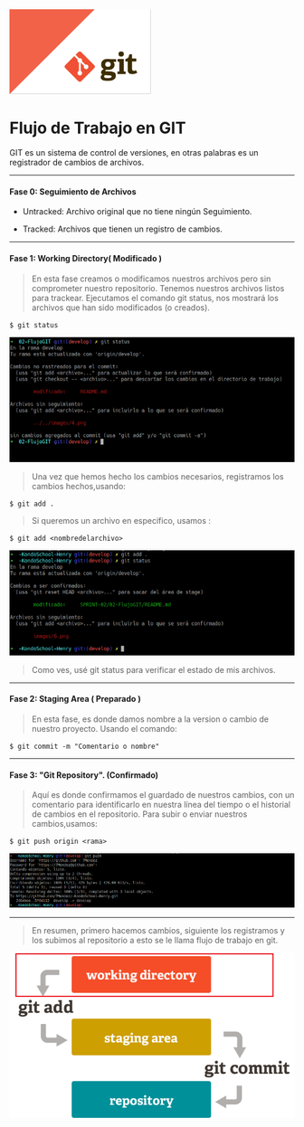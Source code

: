 <img src="/images/1.png" width="250">

# Flujo de Trabajo en GIT

 GIT es un sistema de control de versiones, en otras palabras es un registrador de cambios de archivos.


---
#### Fase 0: Seguimiento de Archivos

- Untracked: Archivo original que no tiene ningún Seguimiento.

- Tracked: Archivos que tienen un registro de cambios.

---

#### Fase 1: Working Directory( Modificado )

  > En esta fase creamos o modificamos nuestros archivos pero sin comprometer nuestro repositorio. Tenemos nuestros archivos listos para trackear. Ejecutamos el comando git status, nos mostrará los archivos que han sido modificados (o creados).

 ~~~
 $ git status
 ~~~

<img src="/images/5.png" width="600">

> Una vez que hemos hecho los cambios necesarios, registramos los cambios hechos,usando:
~~~
$ git add .
~~~

 >Si queremos un archivo en especifico, usamos :
~~~
$ git add <nombredelarchivo>
~~~  

<img src="/images/6.png" width="600" >

>Como ves, usé git status para verificar el estado de mis archivos.

---

#### Fase 2: Staging Area ( Preparado )

> En esta fase, es donde damos nombre a la version o cambio de nuestro proyecto. Usando el comando:

~~~
$ git commit -m "Comentario o nombre"
~~~  



---
#### Fase 3: "Git Repository". (Confirmado)

> Aquí es donde confirmamos el guardado de nuestros cambios, con un comentario para identificarlo en nuestra línea del tiempo o el historial de cambios en el repositorio. Para subir o enviar nuestros cambios,usamos:

~~~
$ git push origin <rama>
~~~  
<img src="/images/7.png" width="600">

---

>En resumen, primero hacemos cambios, siguiente los registramos y los subimos al repositorio a esto se le llama flujo de trabajo en git.
<img src="/images/flow.png" width="600">
